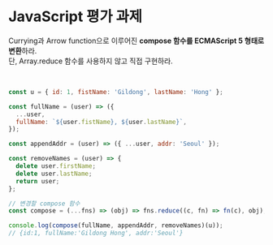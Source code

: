 # JavaScript 평가 과제

Currying과 Arrow function으로 이루어진 **compose 함수를 ECMAScript 5 형태로 변환**하라.<br>
단, Array.reduce 함수를 사용하지 않고 직접 구현하라.

<br>

```js
const u = { id: 1, fistName: 'Gildong', lastName: 'Hong' };

const fullName = (user) => ({
  ...user,
  fullName: `${user.fistName}, ${user.lastName}`,
});

const appendAddr = (user) => ({ ...user, addr: 'Seoul' });

const removeNames = (user) => {
  delete user.firstName;
  delete user.lastName;
  return user;
};

// 변경할 compose 함수
const compose = (...fns) => (obj) => fns.reduce((c, fn) => fn(c), obj);

console.log(compose(fullName, appendAddr, removeNames)(u));
// {id:1, fullName:'Gildong Hong', addr:'Seoul'}
```
